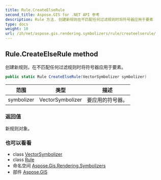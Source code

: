 ```yaml
---
title: Rule.CreateElseRule
second_title: Aspose.GIS for .NET API 参考
description: Rule 方法. 创建新规则在不匹配任何过滤规则时将符号器应用于要素
type: docs
weight: 10
url: /zh/net/aspose.gis.rendering.symbolizers/rule/createelserule/
---
```

## Rule.CreateElseRule method

创建新规则，在不匹配任何过滤规则时将符号器应用于要素。

```csharp
public static Rule CreateElseRule(VectorSymbolizer symbolizer)
```

| 范围 | 类型 | 描述 |
| --- | --- | --- |
| symbolizer | VectorSymbolizer | 要应用的符号器。 |

### 返回值

新规则对象。

### 也可以看看

* class [VectorSymbolizer](../../vectorsymbolizer/)
* class [Rule](../)
* 命名空间 [Aspose.Gis.Rendering.Symbolizers](../../rule/)
* 部件 [Aspose.GIS](../../../)


